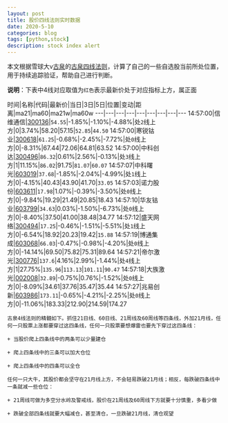 ```yaml
---
layout: post
title: 股价四线法则实时数据
date: 2020-5-10
categories: blog
tags: [python,stock]
description: stock index alert
---
```



本文根据雪球大v[古泉](https://xueqiu.com/u/7148646888)的[古泉四线法则](https://xueqiu.com/7148646888/130498192)，计算了自己的一些自选股当前所处位置，用于持续追踪验证，帮助自己进行判断。

**说明**：下表中4线对应取值为`红色`表示最新价处于对应指标上方，属正面

时间|名称|代码|最新价|当日|3日|5日|位置|变动|距离|ma21|ma60|ma21w|ma60w
---|---|---|---|---|---|---|---|---
14:57:00|信维通信|[300136](https://xueqiu.com/S/SZ300136)|`54.55`|-1.85%|-1.10%|-4.88%|处`2`线上方|0|3.74%|58.20|57.15|`52.85`|`44.50`
14:57:00|寒锐钴业|[300618](https://xueqiu.com/S/SZ300618)|`61.25`|-0.68%|-2.45%|-7.72%|处`0`线上方|0|-8.31%|67.44|72.06|64.81|63.52
14:57:00|中科创达|[300496](https://xueqiu.com/S/SZ300496)|`86.32`|0.61%|2.56%|-0.13%|处`3`线上方|1|11.15%|`86.02`|91.75|`81.07`|`60.07`
14:57:07|中科曙光|[603019](https://xueqiu.com/S/SH603019)|`37.68`|-1.85%|-2.04%|-4.99%|处`1`线上方|0|-4.15%|40.43|43.90|41.70|`33.05`
14:57:03|诺力股份|[603611](https://xueqiu.com/S/SH603611)|`17.98`|1.07%|-0.39%|-3.50%|处`0`线上方|0|-9.84%|19.29|21.49|20.85|18.43
14:57:10|华友钴业|[603799](https://xueqiu.com/S/SH603799)|`34.63`|0.03%|-1.50%|-6.73%|处`0`线上方|0|-8.40%|37.50|41.00|38.48|34.77
14:57:12|盛天网络|[300494](https://xueqiu.com/S/SZ300494)|`17.25`|-0.46%|-1.51%|-5.51%|处`1`线上方|0|-6.54%|18.92|20.23|19.42|`15.88`
14:57:19|博通集成|[603068](https://xueqiu.com/S/SH603068)|`66.03`|-0.47%|-0.98%|-4.20%|处`0`线上方|0|-14.14%|69.50|75.82|75.31|89.64
14:57:21|帝尔激光|[300776](https://xueqiu.com/S/SZ300776)|`137.6`|4.16%|2.99%|-1.44%|处`4`线上方|1|27.75%|`135.96`|`113.13`|`101.11`|`90.47`
14:57:18|大族激光|[002008](https://xueqiu.com/S/SZ002008)|`32.89`|-0.75%|0.76%|-1.52%|处`0`线上方|0|-8.09%|34.61|37.76|35.47|35.44
14:57:27|兆易创新|[603986](https://xueqiu.com/S/SH603986)|`173.11`|-0.65%|-4.21%|-2.25%|处`0`线上方|0|-11.06%|183.33|212.90|214.59|174.27

```
古泉4线法则的精髓如下。抓住21日线、60日线、21周线及60周线等四条线，外加21月线，任何一只股票上涨都要穿过这四条线，任何一只股票要想爆雷也要先下穿过这四条线：

+ 当股价爬上四条线中的两条可以少量建仓

+ 爬上四条线中的三条可以加大仓位

+ 爬上四条线中的四条可以全仓

任何一只大牛，其股价都会坚守在21月线上方，不会轻易跌破21月线；相反，每跌破四条线中一条就减一些仓位：

+ 21周线可做为多空分水岭及警戒线，股价在21周线及60周线下方就要十分慎重，多看少做

+ 跌破全部四条线就要大幅减仓，甚至清仓，一旦跌破21月线，清仓观望
```